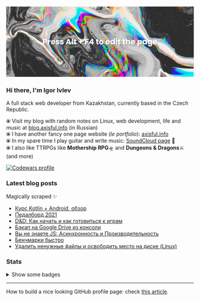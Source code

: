 ![](./hero-image.png)

### Hi there, I'm Igor Ivlev

A full stack web developer from Kazakhstan, currently based in the Czech Republic.

⦿ Visit my blog with random notes on Linux, web development, life and music at [blog.axisful.info](https://blog.axisful.info/) (in Russian) <br>
⦿ I have another fancy one page website (_le portfolio_): [axisful.info](https://axisful.info/) <br>
⦿ In my spare time I play guitar and write music: [SoundCloud page](https://soundcloud.com/igor-okto) 🎸 <br>
⦿ I also like TTRPGs like **Mothership RPG**🛸 and **Dungeons & Dragons**⚔️ (and more)

<a href="https://www.codewars.com/users/Okto"><img src="https://www.codewars.com/users/Okto/badges/small" alt="Codewars profile" /></a>

### Latest blog posts

Magically scraped ✨

<!-- BLOG-POST-LIST:START -->
- [Курс Kotlin + Android, обзор](https://blog.axisful.info/courses/stepik/kotlin-android)
- [Педалборд 2021](https://blog.axisful.info/guitar/pedalboard-2021)
- [D&amp;D: Как начать и как готовиться к играм](https://blog.axisful.info/ttrpg/dungeons-and-dragons-quick-start)
- [Бэкап на Google Drive из консоли](https://blog.axisful.info/snippets/linux-cli-google-drive)
- [Вы не знаете JS: Асинхронность и Производительность](https://blog.axisful.info/books-reviews/you-dont-know-js-async-optimization)
- [Бенчмарки быстро](https://blog.axisful.info/snippets/benchmarks)
- [Удалить ненужные файлы и освободить место на диске &lpar;Linux&rpar;](https://blog.axisful.info/snippets/linux-find-remove-unused-files)
<!-- BLOG-POST-LIST:END -->


### Stats

<details>

  <summary>Show some badges</summary>
      
  <img src="https://github-readme-stats.vercel.app/api/top-langs?username=8kto&show_icons=true&locale=en&layout=compact&theme=buefy" alt="8kto's languages" />

  <br />
  <img src="https://github-readme-stats.vercel.app/api?username=8kto&show_icons=true&locale=en&count_private=true&layout=compact&hide=stars,contribs,prs,issues&theme=buefy" alt="8kto's GitHub stats" />

  <br />
  <img src="https://github-readme-streak-stats.herokuapp.com/?user=8kto&layout=compact&theme=buefy" alt="8kto's GitHub stats" />

</details>

----

How to build a nice looking GitHub profile page: check [this article](https://dev.to/supritha/how-to-have-an-awesome-github-profile-1969).
